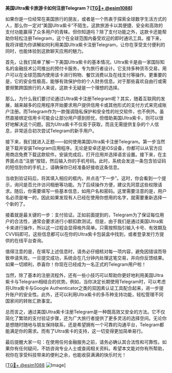 **美国Ultra紫卡旅游卡如何注册Telegram？[[TG💪+ @esim1088](https://t.me/s/esim1088)]**

如果你是一位经常在美国旅行的朋友，或者是一个热衷于探索全球数字生活方式的人，那么你一定对“美国Ultra紫卡”不陌生。这款旅游卡以其便捷、安全和高效的支付功能赢得了众多用户的青睐。但你知道吗？除了支付功能之外，这款卡还能帮助你轻松注册Telegram，这个在全球范围内备受欢迎的即时通讯工具。接下来，我将详细为你讲解如何利用美国Ultra紫卡注册Telegram，让你在享受支付便利的同时，也能体验到这款聊天应用的魅力。

首先，让我们简单了解一下美国Ultra紫卡的基本情况。Ultra紫卡是由一家国际知名的金融技术公司推出的预付卡服务，专为旅行者设计。它支持多种货币交易，用户可以在全球范围内使用该卡进行购物、餐饮消费以及在线支付等操作。更重要的是，它的安全性极高，能够有效保护你的个人财务信息。对于那些喜欢自由行或需要频繁跨国旅行的人来说，这款卡无疑是一个理想的选择。

那么，为什么我们要讨论通过Ultra紫卡注册Telegram呢？其实，随着互联网的发展，越来越多的应用程序开始要求用户提供信用卡或其他形式的支付方式来完成账户注册。而Telegram作为一款强调隐私保护和安全性的社交软件，也不例外。虽然直接绑定信用卡可能会让部分用户感到担忧，但借助美国Ultra紫卡，则可以很好地解决这个问题。因为Ultra紫卡不仅易于获取，而且无需提供复杂的个人信息，非常适合初次尝试Telegram的新手用户。

接下来，我们就进入正题——如何使用美国Ultra紫卡注册Telegram。第一步当然是下载并安装Telegram应用程序。无论是安卓还是iOS设备，你都可以从官方应用商店免费下载这款软件。安装完成后，打开应用并选择语言设置。接下来，在主界面点击“注册”按钮，然后输入你的手机号码。此时，系统会发送一条包含验证码的短信到你的手机上，请确保你已经准备好接收这条信息。

当收到验证码后，将其填入相应的框内，并点击“下一步”。这时，你会看到一个提示，询问是否允许访问相册等功能。为了后续操作方便，建议先同意这些权限请求。随后，你需要填写一些基本信息，如用户名和密码。这里需要注意的是，用户名必须是唯一的，因此如果发现有人已经在使用你想用的名字，就需要重新选择一个新的了。

接着就是最关键的一步：支付验证。正如前面提到的，Telegram为了保证每位用户的合法性，通常会要求进行小额扣款测试。但是，由于我们是通过美国Ultra紫卡来进行操作，所以这一过程会显得格外简单。只需按照指引输入卡号、有效期及CVV码即可。这些信息都可以在你的Ultra紫卡包装盒中找到，或者登录发行方提供的在线平台查询。

值得注意的是，在填写上述信息时，请务必仔细核对每一项内容，避免因错误而导致申请失败。一旦提交成功，系统会在几分钟内处理这笔交易，并向你反馈结果。如果一切顺利，恭喜你！你现在已经成为一名正式的Telegram用户啦！

当然，除了基本的注册流程外，还有一些小技巧可以帮助你更好地利用美国Ultra紫卡与Telegram相结合的优势。例如，当你决定长期使用Telegram时，可以考虑将Ultra紫卡与Google Authenticator之类的双因素认证工具配合起来，进一步提升账户的安全性。此外，还可以利用Ultra紫卡的多币种支持功能，轻松管理不同国家间的转账汇款事宜。

总而言之，通过美国Ultra紫卡注册Telegram是一种既高效又安全的方法。它不仅简化了繁琐的支付验证步骤，还为广大旅行者提供了更多灵活的选择空间。无论你是想随时随地与朋友保持联系，还是希望拥有一个可靠的沟通平台，Telegram都能满足你的需求。而有了Ultra紫卡的支持，这一切变得更加简单易行。

最后提醒大家一句：在使用任何金融服务之前，请务必确认其合法性和可靠性。如果你有任何疑问，不妨咨询专业人士或查阅相关资料。希望本文能对你有所帮助，祝你在享受科技带来的便利之余，也能收获满满的快乐时光！

[[TG💪+ @esim1088](https://t.me/s/esim1088) ![Image](https://i.postimg.cc/4NQfJmqS/Snipaste-2025-05-13-00-14-12.png)]